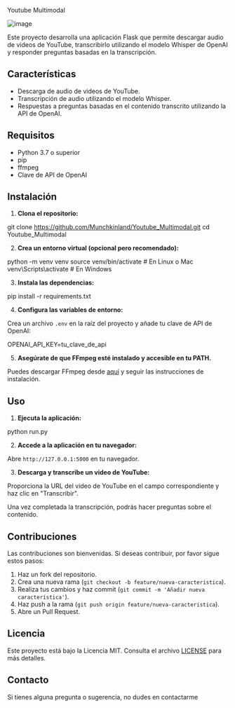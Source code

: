  Youtube Multimodal

 ![image](https://github.com/user-attachments/assets/41e4af06-e95e-4158-9536-8e9f1202f6e6)

Este proyecto desarrolla una aplicación Flask que permite descargar audio de videos de YouTube, transcribirlo utilizando el modelo Whisper de OpenAI y responder preguntas basadas en la transcripción.

## Características

- Descarga de audio de videos de YouTube.
- Transcripción de audio utilizando el modelo Whisper.
- Respuestas a preguntas basadas en el contenido transcrito utilizando la API de OpenAI.

## Requisitos

- Python 3.7 o superior
- pip
- ffmpeg
- Clave de API de OpenAI

## Instalación

1. **Clona el repositorio:**

git clone https://github.com/Munchkinland/Youtube_Multimodal.git
cd Youtube_Multimodal


2. **Crea un entorno virtual (opcional pero recomendado):**

python -m venv venv
source venv/bin/activate  # En Linux o Mac
venv\Scripts\activate  # En Windows


3. **Instala las dependencias:**

pip install -r requirements.txt


4. **Configura las variables de entorno:**

Crea un archivo `.env` en la raíz del proyecto y añade tu clave de API de OpenAI:

OPENAI_API_KEY=tu_clave_de_api

5. **Asegúrate de que FFmpeg esté instalado y accesible en tu PATH.**

Puedes descargar FFmpeg desde [aquí](https://ffmpeg.org/download.html) y seguir las instrucciones de instalación.

## Uso

1. **Ejecuta la aplicación:**

python run.py


2. **Accede a la aplicación en tu navegador:**

Abre `http://127.0.0.1:5000` en tu navegador.

3. **Descarga y transcribe un video de YouTube:**

Proporciona la URL del video de YouTube en el campo correspondiente y haz clic en "Transcribir".

Una vez completada la transcripción, podrás hacer preguntas sobre el contenido.

## Contribuciones

Las contribuciones son bienvenidas. Si deseas contribuir, por favor sigue estos pasos:

1. Haz un fork del repositorio.
2. Crea una nueva rama (`git checkout -b feature/nueva-caracteristica`).
3. Realiza tus cambios y haz commit (`git commit -m 'Añadir nueva característica'`).
4. Haz push a la rama (`git push origin feature/nueva-caracteristica`).
5. Abre un Pull Request.

## Licencia

Este proyecto está bajo la Licencia MIT. Consulta el archivo [LICENSE](LICENSE) para más detalles.

## Contacto

Si tienes alguna pregunta o sugerencia, no dudes en contactarme
